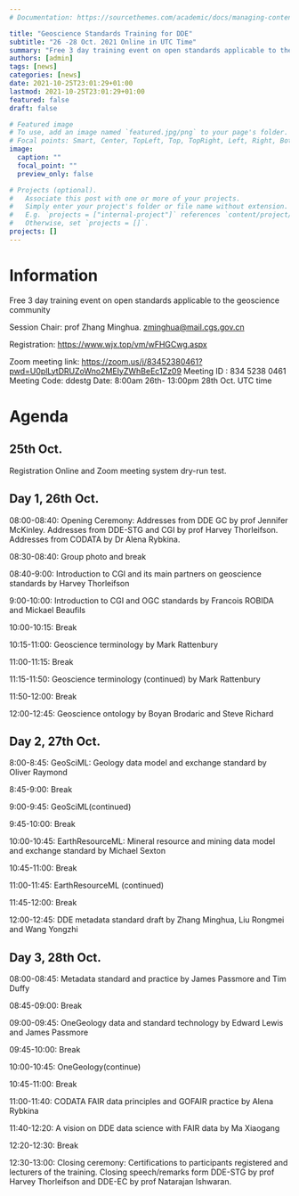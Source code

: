 ```yaml
---
# Documentation: https://sourcethemes.com/academic/docs/managing-content/

title: "Geoscience Standards Training for DDE"
subtitle: "26 -28 Oct. 2021 Online in UTC Time"
summary: "Free 3 day training event on open standards applicable to the geoscience community"
authors: [admin]
tags: [news]
categories: [news]
date: 2021-10-25T23:01:29+01:00
lastmod: 2021-10-25T23:01:29+01:00
featured: false
draft: false

# Featured image
# To use, add an image named `featured.jpg/png` to your page's folder.
# Focal points: Smart, Center, TopLeft, Top, TopRight, Left, Right, BottomLeft, Bottom, BottomRight.
image:
  caption: ""
  focal_point: ""
  preview_only: false

# Projects (optional).
#   Associate this post with one or more of your projects.
#   Simply enter your project's folder or file name without extension.
#   E.g. `projects = ["internal-project"]` references `content/project/deep-learning/index.md`.
#   Otherwise, set `projects = []`.
projects: []
---
```

# Information

Free 3 day training event on open standards applicable to the geoscience community 

Session Chair: prof Zhang Minghua.  zminghua@mail.cgs.gov.cn

Registration: https://www.wjx.top/vm/wFHGCwg.aspx

Zoom meeting link: https://zoom.us/j/83452380461?pwd=U0plLytDRUZoWno2MEIyZWhBeEc1Zz09
Meeting ID : 834 5238 0461
Meeting Code: ddestg
Date: 8:00am 26th- 13:00pm 28th Oct. UTC time



# Agenda

## 25th Oct.  

Registration Online and Zoom meeting system dry-run test.

## Day 1, 26th Oct.  

08:00-08:40: Opening Ceremony: Addresses from DDE GC by prof Jennifer McKinley. Addresses from DDE-STG and CGI by prof Harvey Thorleifson. Addresses from CODATA by Dr Alena Rybkina.

08:30-08:40: Group photo and break

08:40-9:00: Introduction to CGI and its main partners on geoscience standards by Harvey Thorleifson

9:00-10:00: Introduction to CGI and OGC standards by Francois ROBIDA and Mickael Beaufils

10:00-10:15: Break

10:15-11:00: Geoscience terminology by Mark Rattenbury

11:00-11:15: Break

11:15-11:50: Geoscience terminology (continued) by Mark Rattenbury

11:50-12:00: Break

12:00-12:45: Geoscience ontology by Boyan Brodaric and Steve Richard

## Day 2, 27th Oct.

8:00-8:45: GeoSciML: Geology data model and exchange standard by Oliver Raymond

8:45-9:00: Break

9:00-9:45: GeoSciML(continued)

9:45-10:00: Break

10:00-10:45:  EarthResourceML: Mineral resource and mining data model and exchange standard by Michael Sexton

10:45-11:00: Break

11:00-11:45: EarthResourceML (continued)

11:45-12:00: Break

12:00-12:45: DDE metadata standard draft by Zhang Minghua, Liu Rongmei and Wang Yongzhi

## Day 3, 28th Oct.

08:00-08:45: Metadata standard and practice by James Passmore and Tim Duffy

08:45-09:00: Break

09:00-09:45: OneGeology data and standard technology by Edward Lewis and James Passmore

09:45-10:00: Break

10:00-10:45: OneGeology(continue)

10:45-11:00: Break

11:00-11:40: CODATA FAIR data principles and GOFAIR practice by Alena Rybkina

11:40-12:20: A vision on DDE data science with FAIR data by Ma Xiaogang

12:20-12:30: Break

12:30-13:00: Closing ceremony: Certifications to participants registered and lecturers of the training. Closing speech/remarks form DDE-STG by prof Harvey Thorleifson and DDE-EC by prof Natarajan Ishwaran.




